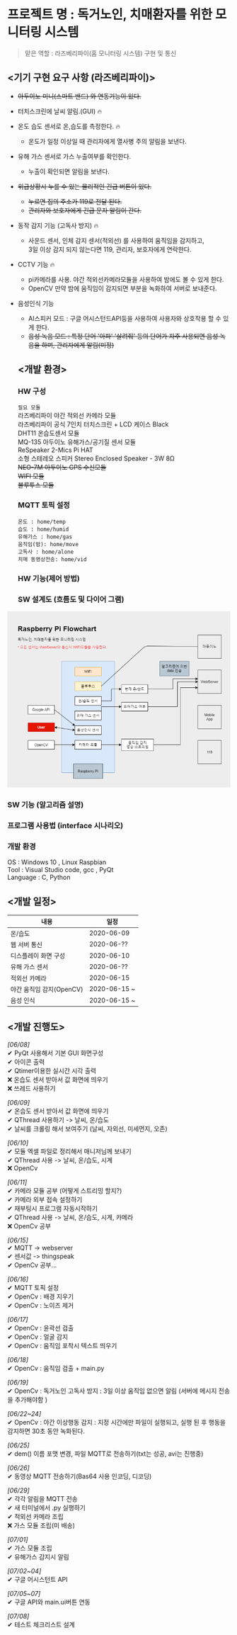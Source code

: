
# 프로젝트 명 : 독거노인, 치매환자를 위한 모니터링 시스템
> 맡은 역할 : 라즈베리파이(홈 모니터링 시스템) 구현 및 통신

## <기기 구현 요구 사항 (라즈베리파이)>

- ~~아두이노 미니(스마트 밴드) 와 연동기능이 있다.~~
- 터치스크린에 날씨 알림.(GUI) 🔥
- 온도 습도 센서로 온,습도를 측정한다. 🔥 
  - 온도가 일정 이상일 때 관리자에게 열사병 주의 알림을 보낸다.
- 유해 가스 센서로 가스 누출여부를 확인한다.
  - 누출이 확인되면 알림을 보낸다.
- ~~위급상황시 누를 수 있는 물리적인 긴급 버튼이 있다.~~
  - ~~누르면 집의 주소가 119로 전달 된다.~~
  - ~~관리자와 보호자에게 긴급 문자 알림이 간다.~~
- 동작 감지 기능 (고독사 방지) 🔥
  - 사운드 센서, 인체 감지 센서(적외선) 를 사용하여 움직임을 감지하고, <br>
  3일 이상 감지 되지 않는다면 119, 관리자, 보호자에게 연락한다.
- CCTV 기능 🔥
  - pi카메라를 사용. 야간 적외선카메라모듈을 사용하여 밤에도 볼 수 있게 한다.
  - OpenCV 만약 밤에 움직임이 감지되면 부분을 녹화하여 서버로 보내준다.
- 음성인식 기능 
  - AI스피커 모드 : 구글 어시스턴드API등을 사용하여 사용자와 상호작용 할 수 있게 한다.
  - ~~음성 녹음 모드 : 특정 단어 '아파' '살려줘' 등의 단어가 자주 사용되면 음성 녹음을 하며, 관리자에게 알림(미정)~~
  
  ## <개발 환경> 
  ### HW 구성
  
  `필요 모듈`  <br>
  라즈베리파이 야간 적외선 카메라 모듈  <br>
  라즈베리파이 공식 7인치 터치스크린 + LCD 케이스 Black <br>
  DHT11 온습도센서 모듈 <br>
  MQ-135 아두이노 유해가스/공기질 센서 모듈 <br>
  ReSpeaker 2-Mics Pi HAT <br>
  소형 스테레오 스피커 Stereo Enclosed Speaker - 3W 8Ω  <br>
  ~~NEO-7M 아두이노 GPS 수신모듈~~ <br>
  ~~WIFI 모듈~~  <br>
  ~~블루투스 모듈~~  <br>
  
  ### MQTT 토픽 설정
  ```
  온도 : home/temp   
  습도 : home/humid   
  유해가스 : home/gas  
  움직임(밤): home/move  
  고독사 : home/alone 
  치매 동영상전송: home/vid
  ```
  
  ### HW 기능(제어 방법)
  
  ### SW 설계도 (흐름도 및 다이어 그램)

 ![](SW_flow.png)

  ### SW 기능 (알고리즘 설명) 
  
  ### 프로그램 사용법 (interface 시나리오)
  
  ### 개발 환경
   OS : Windows 10 , Linux Raspbian  <br>
   Tool : Visual Studio code, gcc , PyQt <br>
   Language : C, Python
  
  ## <개발 일정>
  내용 | 일정 
  ----|----
  온/습도 | 2020-06-09
  웹 서버 통신 | 2020-06-??
  디스플레이 화면 구성 |2020-06-10
  유해 가스 센서 | 2020-06-??
  적외선 카메라 |2020-06-15
  야간 움직임 감지(OpenCV)  | 2020-06-15 ~
  음성 인식 | 2020-06-15 ~ 
  
  ## <개발 진행도>
  _[06/08]_    <br>
  ✔  PyQt 사용해서 기본 GUI 화면구성   <br>
  ✔  아이콘 출력   <br>
  ✔  Qtimer이용한 실시간 시각 출력   <br>
  ❌  온습도 센서 받아서 값 화면에 띄우기   <br>
  ❌  쓰레드 사용하기    <br>
  
  _[06/09]_   <br>
   ✔  온습도 센서 받아서 값 화면에 띄우기   <br>
   ✔  QThread 사용하기 -> 날씨, 온/습도 <br>
   ✔  날씨를 크롤링 해서 보여주기 (날씨, 자외선, 미세먼지, 오존)  <br>
  
  _[06/10]_   <br>
   ✔  모듈 엑셀 파일로 정리해서 매니저님께 보내기   <br>
   ✔  QThread 사용 -> 날씨, 온/습도, 시계    <br>
   ❌  OpenCv <br>
   
   _[06/11]_   <br>
   ✔  카메라 모듈 공부 (어떻게 스트리밍 할지?) <br>
   ✔  카메라 외부 접속 설정하기 <br>
   ✔  재부팅시 프로그램 자동시작하기 <br>
   ✔  QThread 사용 -> 날씨, 온/습도, 시계, 카메라 <br>
   ❌  OpenCv 공부 <br>
   
   _[06/15]_   <br>
   ✔  MQTT -> webserver <br>
   ✔  센서값 -> thingspeak  <br>
   ✔  OpenCv 공부...  <br>
   
   _[06/16]_   <br>
   ✔  MQTT 토픽 설정 <br>
   ✔  OpenCv : 배경 지우기 <br>
   ✔  OpenCv : 노이즈 제거  <br>
   
   _[06/17]_   <br>
  ✔  OpenCv : 윤곽선 검출 <br>
  ✔  OpenCv : 얼굴 감지 <br>
  ✔  OpenCv : 움직임 포착시 텍스트 띄우기 <br>
  
   _[06/18]_   <br>
  ✔  OpenCv : 움직임 검출 + main.py <br>
  
   _[06/19]_   <br>
  ✔  OpenCv : 독거노인 고독사 방지 : 3일 이상 움직임 없으면 알림 (서버에 메시지 전송을 추가해야함 ) <br>
  
  _[06/22~24]_   <br>
  ✔  OpenCv : 야간 이상행동 감지 : 지정 시간에만 파일이 실행되고, 실행 된 후 행동을 감지하면 30초 동안 녹화된다. <br>
  
   _[06/25]_   <br>
  ✔  dem() 이름 포맷 변경, 파일 MQTT로 전송하기(txt는 성공, avi는 진행중)

   _[06/26]_   <br>
  ✔  동영상 MQTT 전송하기(Bas64 사용 인코딩, 디코딩)
  
  _[06/29]_   <br>
  ✔ 각각 알림을 MQTT 전송 <br>
  ✔ 새 터미널에서 .py 실행하기  <br>
  ✔ 적외선 카메라 조립 <br>
  ❌ 가스 모듈 조립(미 배송) <br>
  
   _[07/01]_   <br>
  ✔ 가스 모듈 조립 <br>
  ✔ 유해가스 감지시 알림 <br>
  
   _[07/02~04]_   <br>
  ✔ 구글 어시스턴트 API <br>
  
   _[07/05~07]_   <br>
  ✔ 구글 API와 main.ui버튼 연동 <br>
  
   _[07/08]_   <br>
  ✔  테스트 체크리스트 설계 <br>
  
